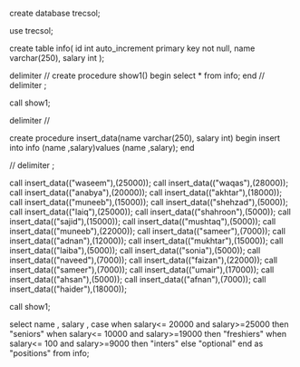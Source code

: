 create database trecsol;

use trecsol;

create table info(
id int auto_increment primary key not null,
name varchar(250),
salary int
);

delimiter //
create procedure show1()
begin
select * from info;
end
//
delimiter ;

call show1;


delimiter //

create procedure insert_data(name varchar(250), salary int)
begin
insert into info (name ,salary)values (name ,salary);
end

// delimiter ;

call insert_data(("waseem"),(25000));
call insert_data(("waqas"),(28000));
call insert_data(("anabya"),(20000));
call insert_data(("akhtar"),(18000));
call insert_data(("muneeb"),(15000));
call insert_data(("shehzad"),(5000));
call insert_data(("laiq"),(25000));
call insert_data(("shahroon"),(5000));
call insert_data(("sajid"),(15000));
call insert_data(("mushtaq"),(5000));
call insert_data(("muneeb"),(22000));
call insert_data(("sameer"),(7000));
call insert_data(("adnan"),(12000));
call insert_data(("mukhtar"),(15000));
call insert_data(("laiba"),(5000));
call insert_data(("sonia"),(5000));
call insert_data(("naveed"),(7000));
call insert_data(("faizan"),(22000));
call insert_data(("sameer"),(7000));
call insert_data(("umair"),(17000));
call insert_data(("ahsan"),(5000));
call insert_data(("afnan"),(7000));
call insert_data(("haider"),(18000));

call show1;


select name , salary ,
case
when salary<= 20000  and  salary>=25000 then "seniors"
when salary<= 10000  and  salary>=19000 then "freshiers"
when salary<= 100  and  salary>=9000 then "inters"
else "optional" end as "positions" from info;
